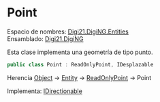 # Point

Espacio de nombres: [Digi21.DigiNG.Entities](./)  
Ensamblado: [Digi21.DigiNG](../)

Esta clase implementa una geometría de tipo punto.

```csharp
public class Point : ReadOnlyPoint, IDesplazable
```

Herencia [Object](https://docs.microsoft.com/en-us/dotnet/api/system.object?view=net-5.0) → [Entity](entity.md) → [ReadOnlyPoint](readonlypoint.md) → Point

Implementa: [IDirectionable](idirectionable.md)

